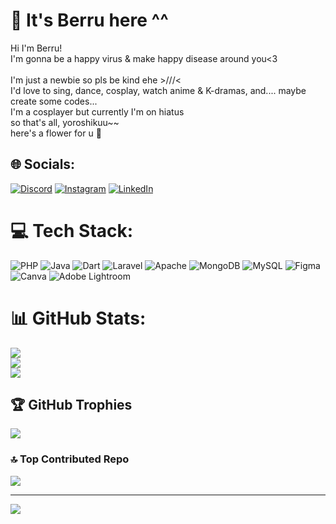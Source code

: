 # 💫 It's Berru here ^^
Hi I'm Berru!<br>I'm gonna be a happy virus & make happy disease around you<3<br><br>I'm just a newbie so pls be kind ehe >///<<br>I'd love to sing, dance, cosplay, watch anime & K-dramas, and.... maybe create some codes...<br>I'm a cosplayer but currently I'm on hiatus<br>so that's all, yoroshikuu~~<br>here's a flower for u 🌻


## 🌐 Socials:
[![Discord](https://img.shields.io/badge/Discord-%237289DA.svg?logo=discord&logoColor=white)](https://discord.gg/discordapp.com/users/465909520078733312) [![Instagram](https://img.shields.io/badge/Instagram-%23E4405F.svg?logo=Instagram&logoColor=white)](https://instagram.com/@bella.withdoublel) [![LinkedIn](https://img.shields.io/badge/LinkedIn-%230077B5.svg?logo=linkedin&logoColor=white)](https://linkedin.com/in/www.linkedin.com/in/bella-ervina-ferdianti-633150299) 

# 💻 Tech Stack:
![PHP](https://img.shields.io/badge/php-%23777BB4.svg?style=for-the-badge&logo=php&logoColor=white) ![Java](https://img.shields.io/badge/java-%23ED8B00.svg?style=for-the-badge&logo=openjdk&logoColor=white) ![Dart](https://img.shields.io/badge/dart-%230175C2.svg?style=for-the-badge&logo=dart&logoColor=white) ![Laravel](https://img.shields.io/badge/laravel-%23FF2D20.svg?style=for-the-badge&logo=laravel&logoColor=white) ![Apache](https://img.shields.io/badge/apache-%23D42029.svg?style=for-the-badge&logo=apache&logoColor=white) ![MongoDB](https://img.shields.io/badge/MongoDB-%234ea94b.svg?style=for-the-badge&logo=mongodb&logoColor=white) ![MySQL](https://img.shields.io/badge/mysql-%2300000f.svg?style=for-the-badge&logo=mysql&logoColor=white) ![Figma](https://img.shields.io/badge/figma-%23F24E1E.svg?style=for-the-badge&logo=figma&logoColor=white) ![Canva](https://img.shields.io/badge/Canva-%2300C4CC.svg?style=for-the-badge&logo=Canva&logoColor=white) ![Adobe Lightroom](https://img.shields.io/badge/Adobe%20Lightroom-31A8FF.svg?style=for-the-badge&logo=Adobe%20Lightroom&logoColor=white)
# 📊 GitHub Stats:
![](https://github-readme-stats.vercel.app/api?username=bellaef&theme=radical&hide_border=false&include_all_commits=true&count_private=true)<br/>
![](https://github-readme-streak-stats.herokuapp.com/?user=bellaef&theme=radical&hide_border=false)<br/>
![](https://github-readme-stats.vercel.app/api/top-langs/?username=bellaef&theme=radical&hide_border=false&include_all_commits=true&count_private=true&layout=compact)

## 🏆 GitHub Trophies
![](https://github-profile-trophy.vercel.app/?username=bellaef&theme=dracula&no-frame=false&no-bg=false&margin-w=4)

### 🔝 Top Contributed Repo
![](https://github-contributor-stats.vercel.app/api?username=bellaef&limit=5&theme=dracula&combine_all_yearly_contributions=true)

---
[![](https://visitcount.itsvg.in/api?id=bellaef&icon=7&color=10)](https://visitcount.itsvg.in)

<!-- Proudly created with GPRM ( https://gprm.itsvg.in ) -->
